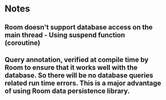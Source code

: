 # Notes

## Room doesn't support database access on the main thread - Using suspend function (coroutine)
## Query annotation, verified at compile time by Room to ensure that it works well with the database. So there will be no database queries related run time errors. This is a major advantage of using Room data persistence library.
